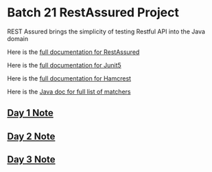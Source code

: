 # Batch 21 RestAssured Project

REST Assured brings the simplicity of testing Restful API into the Java domain

Here is the [full documentation for RestAssured](https://github.com/rest-assured/rest-assured/wiki/Usage) 

Here is the [full documentation for Junit5](https://junit.org/junit5/docs/current/user-guide/)

Here is the [full documentation for Hamcrest](http://hamcrest.org/JavaHamcrest/tutorial)

Here is the [Java doc for full list of matchers](http://hamcrest.org/JavaHamcrest/javadoc/2.2/org/hamcrest/Matchers.html#is-org.hamcrest.Matcher)


## [Day 1 Note](src/test/java/day1/README.md)

## [Day 2 Note](src/test/java/day2/README.md)

## [Day 3 Note](src/test/java/day3/README.md)
